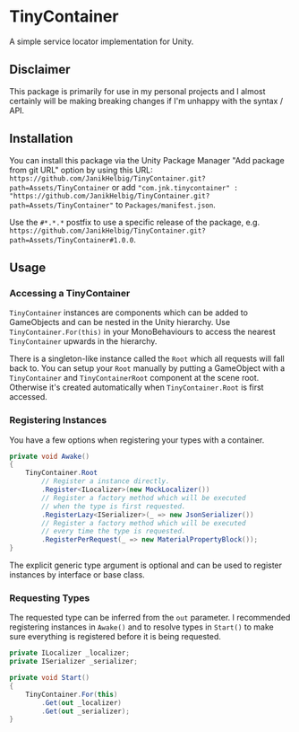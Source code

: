 # TinyContainer
A simple service locator implementation for Unity.

## Disclaimer
This package is primarily for use in my personal projects and I almost certainly will be making breaking changes if I'm unhappy with the syntax / API.

## Installation
You can install this package via the Unity Package Manager "Add package from git URL" option by using this URL:
`https://github.com/JanikHelbig/TinyContainer.git?path=Assets/TinyContainer` or add `"com.jnk.tinycontainer" : "https://github.com/JanikHelbig/TinyContainer.git?path=Assets/TinyContainer"` to `Packages/manifest.json`.

Use the `#*.*.*` postfix to use a specific release of the package, e.g. `https://github.com/JanikHelbig/TinyContainer.git?path=Assets/TinyContainer#1.0.0`.

## Usage
### Accessing a TinyContainer
`TinyContainer` instances are components which can be added to GameObjects and can be nested in the Unity hierarchy.
Use `TinyContainer.For(this)` in your MonoBehaviours to access the nearest `TinyContainer` upwards in the hierarchy.

There is a singleton-like instance called the `Root` which all requests will fall back to.
You can setup your `Root` manually by putting a GameObject with a `TinyContainer` and `TinyContainerRoot` component at the scene root. Otherwise it's created automatically when `TinyContainer.Root` is first accessed.

### Registering Instances
You have a few options when registering your types with a container.
```cs
private void Awake()
{
    TinyContainer.Root
        // Register a instance directly.
        .Register<ILocalizer>(new MockLocalizer())
        // Register a factory method which will be executed
        // when the type is first requested.
        .RegisterLazy<ISerializer>(_ => new JsonSerializer())
        // Register a factory method which will be executed
        // every time the type is requested.
        .RegisterPerRequest(_ => new MaterialPropertyBlock());
}
```
The explicit generic type argument is optional and can be used to register instances by interface or base class.

### Requesting Types
The requested type can be inferred from the `out` parameter. I recommended registering instances in `Awake()` and to resolve types in `Start()` to make sure everything is registered before it is being requested.
```cs
private ILocalizer _localizer;
private ISerializer _serializer;

private void Start()
{
    TinyContainer.For(this)
        .Get(out _localizer)
        .Get(out _serializer);
}
```
